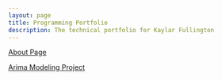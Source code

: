 ```yaml
---
layout: page
title: Programming Portfolio
description: The technical portfolio for Kaylar Fullington
---
```


[About Page](about.html)

[Arima Modeling Project](pages/arima_modeling.html)